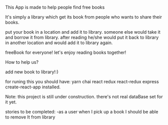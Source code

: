 This App is made to help people find free books

It's simply a library which get its book from people who wants to share their books.

put your book in a location and add it to library.
someone else would take it and borrow it from library.
after reading he/she would put it back to library in another location and would add it to library again.


freeBook for everyone!
let's enjoy reading books together!


How to help us?

add new book to library!:)

for runing this you should have:
  yarn 
  chai
  react
  redux
  react-redux
  express
  create-react-app
installed.

Note: this project is still under construction.
there's not real dataBase set for it yet.

stories to be completed:
-as a user when I pick up a book I should be able to remove It from library

